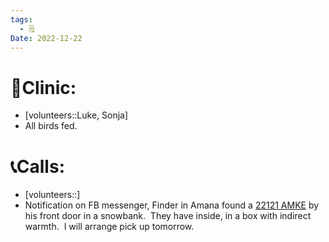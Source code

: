 ```yaml
---
tags:
  - 🗒️
Date: 2022-12-22
---
```


# 🏥Clinic:
- [volunteers::Luke, Sonja]
- All birds fed.

# 📞Calls:
- [volunteers::]
- Notification on FB messenger, Finder in Amana found a [22121 AMKE](../RARE%20Birds/22121%20AMKE.md) by his front door in a snowbank.  They have inside, in a box with indirect warmth.  I will arrange pick up tomorrow.


